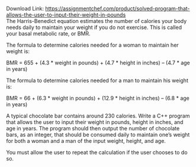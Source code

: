 Download Link: https://assignmentchef.com/product/solved-program-that-allows-the-user-to-input-their-weight-in-pounds
<br>
The Harris-Benedict equation estimates the number of calories your body needs daily to maintain your weight if you do not exercise. This is called your basal metabolic rate, or BMR.

The formula to determine calories needed for a woman to maintain her weight is:

BMR = 655 + (4.3 * weight in pounds) + (4.7 * height in inches) – (4.7 * age in years)

The formula to determine calories needed for a man to maintain his weight is:

BMR = 66 + (6.3 * weight in pounds) + (12.9 * height in inches) – (6.8 * age in years)

A typical chocolate bar contains around 230 calories. Write a C++ program that allows the user to input their weight in pounds, height in inches, and age in years. The program should then output the number of chocolate bars, as an integer, that should be consumed daily to maintain one’s weight for both a woman and a man of the input weight, height, and age.

You must allow the user to repeat the calculation if the user chooses to do so.